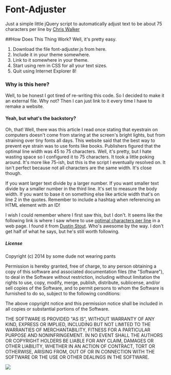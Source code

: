 Font-Adjuster
=============

Just a simple little jQuery script to automatically adjust text to be about 75 characters per line
by <a href='https://plus.google.com/104536213394512642005?rel=author'>Chris Walker</a><br/>

##How Does This Thing Work?
Well, it's pretty easy.
1. Download the file font-adjuster.js from here.
2. Include it in your theme somewhere.
3. Link to it somewhere in your theme.
4. Start using rem in CSS for all your text sizes.
5. Quit using Internet Explorer 8!

### Why is this here?
Well, to be honest I got tired of re-writing this code. So I decided to make it an external file. Why not? Then I can just link to it every time I have to remake a website.

#### Yeah, but what's the backstory?
Oh, that! Well, there was this article I read once stating that eyestrain on computers doesn't come from staring at the screen's bright lights, but from straining over tiny fonts all days. This website said that the best way to prevent eye strain was to use fonts like books. Publishers figured that the optimal line width was 45 to 75 characters. Well, it's pretty, but I hate wasting space so I configured it to 75 characters. It took a little poking around. It's more like 75-ish, but this is the script I eventually resolved on. It isn't perfect because not all characters are the same width. It's close though.

If you want larger text divide by a larger number. If you want smaller text divide by a smaller number in the third line. It's set to measure the body width. If you want to base it on something else like article width that's on line 2 in the quotes. Remember to include a hashtag when referencing an HTML element with an ID!

I wish I could remember where I first saw this, but I don't. It seems like the following link is where I saw where to use <a href='http://mikeyanderson.com/optimal_characters_per_line'>optimal characters per line</a> in a web page. I found it from <a href='http://dustn.tv/stunning-reading-experience/'>Dustin Stout</a>. Who's awesome by the way. I don't get half of what he says, but he's still worth following. 

##### License
Copyright (c) 2014 by some dude not wearing pants

Permission is hereby granted, free of charge, to any person obtaining a copy
of this software and associated documentation files (the "Software"), to deal
in the Software without restriction, including without limitation the rights
to use, copy, modify, merge, publish, distribute, sublicense, and/or sell
copies of the Software, and to permit persons to whom the Software is
furnished to do so, subject to the following conditions:

The above copyright notice and this permission notice shall be included in
all copies or substantial portions of the Software.

THE SOFTWARE IS PROVIDED "AS IS", WITHOUT WARRANTY OF ANY KIND, EXPRESS OR
IMPLIED, INCLUDING BUT NOT LIMITED TO THE WARRANTIES OF MERCHANTABILITY,
FITNESS FOR A PARTICULAR PURPOSE AND NONINFRINGEMENT. IN NO EVENT SHALL THE
AUTHORS OR COPYRIGHT HOLDERS BE LIABLE FOR ANY CLAIM, DAMAGES OR OTHER
LIABILITY, WHETHER IN AN ACTION OF CONTRACT, TORT OR OTHERWISE, ARISING FROM,
OUT OF OR IN CONNECTION WITH THE SOFTWARE OR THE USE OR OTHER DEALINGS IN
THE SOFTWARE.

<img src='https://lh6.googleusercontent.com/-NoJxB98RGC8/UMDEznmPTiI/AAAAAAAAAcQ/cfDucT8eu4A/s800/squinty.jpg'>